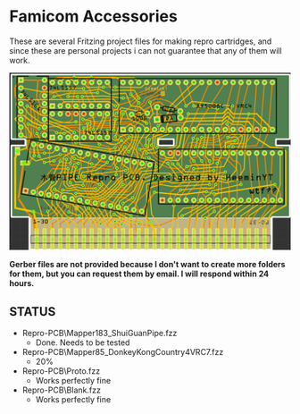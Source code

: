 # Famicom Accessories
These are several Fritzing project files for making repro cartridges,
and since these are personal projects i can not guarantee that any of them will work.

![image](.png)

**Gerber files are not provided because I don't want to create more folders for them, but you can request them by email. I will respond within 24 hours.**

## STATUS
- Repro-PCB\Mapper183_ShuiGuanPipe.fzz
	- Done. Needs to be tested
- Repro-PCB\Mapper85_DonkeyKongCountry4VRC7.fzz
	- 20%
- Repro-PCB\Proto.fzz
	- Works perfectly fine
- Repro-PCB\Blank.fzz
	- Works perfectly fine
